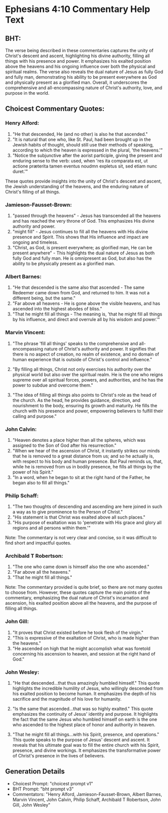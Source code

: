 # Ephesians 4:10 Commentary Help Text

## BHT:
The verse being described in these commentaries captures the unity of Christ's descent and ascent, highlighting his divine authority, filling all things with his presence and power. It emphasizes his exalted position above the heavens and his ongoing influence over both the physical and spiritual realms. The verse also reveals the dual nature of Jesus as fully God and fully man, demonstrating his ability to be present everywhere as God and physically present as a glorified man. Overall, it underscores the comprehensive and all-encompassing nature of Christ's authority, love, and purpose in the world.

## Choicest Commentary Quotes:
### Henry Alford:
1. "He that descended, He (and no other) is also he that ascended." 
2. "It is natural that one who, like St. Paul, had been brought up in the Jewish habits of thought, should still use their methods of speaking, according to which the heaven is expressed in the plural, 'the heavens.'"
3. "Notice the subjunctive after the aorist participle, giving the present and enduring sense to the verb: used, when 'res ita comparata est, ut actione præterita tamen eventus noudmn expletus sit, sed etiam nunc duret.'"

These quotes provide insights into the unity of Christ's descent and ascent, the Jewish understanding of the heavens, and the enduring nature of Christ's filling of all things.

### Jamieson-Fausset-Brown:
1. "passed through the heavens" - Jesus has transcended all the heavens and has reached the very throne of God. This emphasizes His divine authority and power.
2. "might fill" - Jesus continues to fill all the heavens with His divine presence and Spirit. This shows that His influence and impact are ongoing and timeless.
3. "Christ, as God, is present everywhere; as glorified man, He can be present anywhere" - This highlights the dual nature of Jesus as both fully God and fully man. He is omnipresent as God, but also has the ability to be physically present as a glorified man.

### Albert Barnes:
1. "He that descended is the same also that ascended - The same Redeemer came down from God, and returned to him. It was not a different being, but the same."
2. "Far above all heavens - He is gone above the visible heavens, and has ascended into the highest abodes of bliss."
3. "That he might fill all things - The meaning is, 'that he might fill all things by his influence, and direct and overrule all by his wisdom and power.'"

### Marvin Vincent:
1. "The phrase 'fill all things' speaks to the comprehensive and all-encompassing nature of Christ's authority and power. It signifies that there is no aspect of creation, no realm of existence, and no domain of human experience that is outside of Christ's control and influence." 

2. "By filling all things, Christ not only exercises his authority over the physical world but also over the spiritual realm. He is the one who reigns supreme over all spiritual forces, powers, and authorities, and he has the power to subdue and overcome them."

3. "The idea of filling all things also points to Christ's role as the head of the church. As the head, he provides guidance, direction, and nourishment to the body, ensuring its growth and maturity. He fills the church with his presence and power, empowering believers to fulfill their calling and purpose."

### John Calvin:
1. "Heaven denotes a place higher than all the spheres, which was assigned to the Son of God after his resurrection."
2. "When we hear of the ascension of Christ, it instantly strikes our minds that he is removed to a great distance from us; and so he actually is, with respect to his body and human presence. But Paul reminds us, that, while he is removed from us in bodily presence, he fills all things by the power of his Spirit."
3. "In a word, when he began to sit at the right hand of the Father, he began also to fill all things."

### Philip Schaff:
1. "The two thoughts of descending and ascending are here joined in such a way as to give prominence to the Person of Christ."
2. "His statement is that Christ was exalted above all such places."
3. "His purpose of exaltation was to 'penetrate with His grace and glory all regions and all persons within them.'"

Note: The commentary is not very clear and concise, so it was difficult to find short and impactful quotes.

### Archibald T Robertson:
1. "The one who came down is himself also the one who ascended."
2. "Far above all the heavens."
3. "That he might fill all things."

Note: The commentary provided is quite brief, so there are not many quotes to choose from. However, these quotes capture the main points of the commentary, emphasizing the dual nature of Christ's incarnation and ascension, his exalted position above all the heavens, and the purpose of filling all things.

### John Gill:
1. "It proves that Christ existed before he took flesh of the virgin."
2. "This is expressive of the exaltation of Christ, who is made higher than the heavens."
3. "He ascended on high that he might accomplish what was foretold concerning his ascension to heaven, and session at the right hand of God."

### John Wesley:
1. "He that descended...that thus amazingly humbled himself." This quote highlights the incredible humility of Jesus, who willingly descended from his exalted position to become human. It emphasizes the depth of his sacrifice and the magnitude of his love for humanity.

2. "Is the same that ascended...that was so highly exalted." This quote emphasizes the continuity of Jesus' identity and purpose. It highlights the fact that the same Jesus who humbled himself on earth is the one who ascended to the highest place of honor and authority in heaven.

3. "That he might fill all things...with his Spirit, presence, and operations." This quote speaks to the purpose of Jesus' descent and ascent. It reveals that his ultimate goal was to fill the entire church with his Spirit, presence, and divine workings. It emphasizes the transformative power of Christ's presence in the lives of believers.


## Generation Details
- Choicest Prompt: "choicest prompt v1"
- BHT Prompt: "bht prompt v3"
- Commentators: "Henry Alford, Jamieson-Fausset-Brown, Albert Barnes, Marvin Vincent, John Calvin, Philip Schaff, Archibald T Robertson, John Gill, John Wesley"

